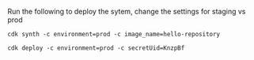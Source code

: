 Run the following to deploy the sytem, change the settings for staging vs prod

```
cdk synth -c environment=prod -c image_name=hello-repository

cdk deploy -c environment=prod -c secretUid=KnzpBf
```